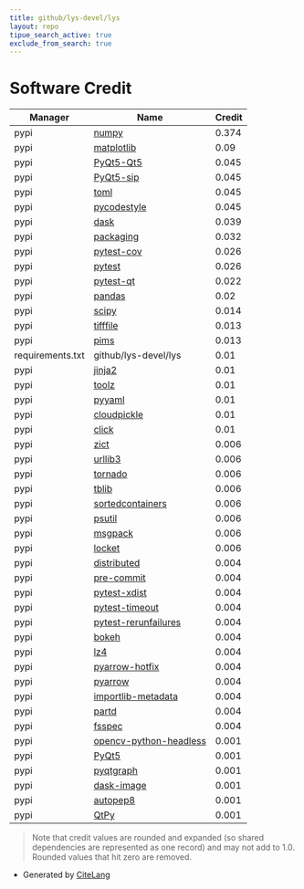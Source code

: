 ```yaml
---
title: github/lys-devel/lys
layout: repo
tipue_search_active: true
exclude_from_search: true
---
```

# Software Credit

|Manager|Name|Credit|
|-------|----|------|
|pypi|[numpy](https://www.numpy.org)|0.374|
|pypi|[matplotlib](https://matplotlib.org)|0.09|
|pypi|[PyQt5-Qt5](https://www.riverbankcomputing.com/software/pyqt/)|0.045|
|pypi|[PyQt5-sip](https://www.riverbankcomputing.com/software/sip/)|0.045|
|pypi|[toml](https://pypi.org/project/toml)|0.045|
|pypi|[pycodestyle](https://pypi.org/project/pycodestyle)|0.045|
|pypi|[dask](https://github.com/dask/dask/)|0.039|
|pypi|[packaging](https://pypi.org/project/packaging)|0.032|
|pypi|[pytest-cov](https://pypi.org/project/pytest-cov)|0.026|
|pypi|[pytest](https://pypi.org/project/pytest)|0.026|
|pypi|[pytest-qt](https://pypi.org/project/pytest-qt)|0.022|
|pypi|[pandas](https://pypi.org/project/pandas)|0.02|
|pypi|[scipy](https://www.scipy.org)|0.014|
|pypi|[tifffile](https://pypi.org/project/tifffile)|0.013|
|pypi|[pims](https://pypi.org/project/pims)|0.013|
|requirements.txt|github/lys-devel/lys|0.01|
|pypi|[jinja2](https://pypi.org/project/jinja2)|0.01|
|pypi|[toolz](https://pypi.org/project/toolz)|0.01|
|pypi|[pyyaml](https://pypi.org/project/pyyaml)|0.01|
|pypi|[cloudpickle](https://pypi.org/project/cloudpickle)|0.01|
|pypi|[click](https://pypi.org/project/click)|0.01|
|pypi|[zict](https://pypi.org/project/zict)|0.006|
|pypi|[urllib3](https://pypi.org/project/urllib3)|0.006|
|pypi|[tornado](https://pypi.org/project/tornado)|0.006|
|pypi|[tblib](https://pypi.org/project/tblib)|0.006|
|pypi|[sortedcontainers](https://pypi.org/project/sortedcontainers)|0.006|
|pypi|[psutil](https://pypi.org/project/psutil)|0.006|
|pypi|[msgpack](https://pypi.org/project/msgpack)|0.006|
|pypi|[locket](https://pypi.org/project/locket)|0.006|
|pypi|[distributed](https://distributed.dask.org)|0.004|
|pypi|[pre-commit](https://github.com/pre-commit/pre-commit)|0.004|
|pypi|[pytest-xdist](https://pypi.org/project/pytest-xdist)|0.004|
|pypi|[pytest-timeout](https://pypi.org/project/pytest-timeout)|0.004|
|pypi|[pytest-rerunfailures](https://pypi.org/project/pytest-rerunfailures)|0.004|
|pypi|[bokeh](https://pypi.org/project/bokeh)|0.004|
|pypi|[lz4](https://pypi.org/project/lz4)|0.004|
|pypi|[pyarrow-hotfix](https://pypi.org/project/pyarrow-hotfix)|0.004|
|pypi|[pyarrow](https://pypi.org/project/pyarrow)|0.004|
|pypi|[importlib-metadata](https://pypi.org/project/importlib-metadata)|0.004|
|pypi|[partd](https://pypi.org/project/partd)|0.004|
|pypi|[fsspec](https://pypi.org/project/fsspec)|0.004|
|pypi|[opencv-python-headless](https://github.com/opencv/opencv-python)|0.001|
|pypi|[PyQt5](https://www.riverbankcomputing.com/software/pyqt/)|0.001|
|pypi|[pyqtgraph](http://www.pyqtgraph.org)|0.001|
|pypi|[dask-image](https://github.com/dask/dask-image)|0.001|
|pypi|[autopep8](https://github.com/hhatto/autopep8)|0.001|
|pypi|[QtPy](https://github.com/spyder-ide/qtpy)|0.001|


> Note that credit values are rounded and expanded (so shared dependencies are represented as one record) and may not add to 1.0. Rounded values that hit zero are removed.


- Generated by [CiteLang](https://github.com/vsoch/citelang)
